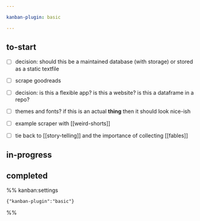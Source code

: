 ```yaml
---

kanban-plugin: basic

---
```


## to-start

- [ ] decision: should this be a maintained database (with storage) or stored as a static textfile
- [ ] scrape goodreads
- [ ] decision: is this a flexible app? is this a website? is this a dataframe in a repo?
- [ ] themes and fonts? if this is an actual **thing** then it should look nice-ish
- [ ] example scraper with [[weird-shorts]]
- [ ] tie back to [[story-telling]] and the importance of collecting [[fables]]


## in-progress



## completed





%% kanban:settings
```
{"kanban-plugin":"basic"}
```
%%